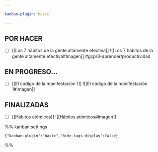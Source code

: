 ```yaml
---

kanban-plugin: basic

---
```


## POR HACER

- [ ] [[Los 7 hábitos de la gente altamente efectiva]] ![[Los 7 hábitos de la gente altamente efectiva#Imagen]] #gcp/3-aprender/productividad


## EN PROGRESO...

- [ ] [[El código de la manifestación 1]] ![[El código de la manifestación 1#Imagen]]


## FINALIZADAS

- [ ] [[Hábitos atómicos]] ![[Hábitos atómicos#Imagen]]




%% kanban:settings
```
{"kanban-plugin":"basic","hide-tags-display":false}
```
%%